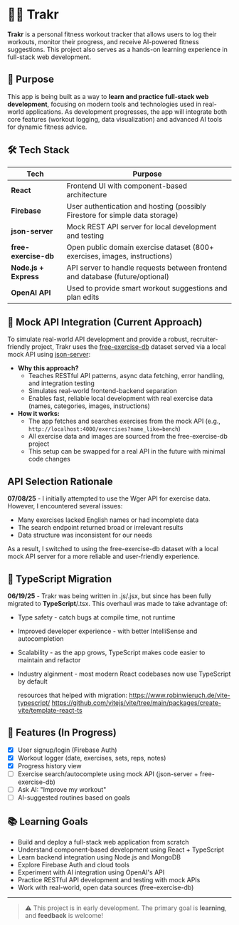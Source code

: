 # 🏋️‍♂️ Trakr

**Trakr** is a personal fitness workout tracker that allows users to log their workouts, monitor their progress, and receive AI-powered fitness suggestions. This project also serves as a hands-on learning experience in full-stack web development.

## 🎯 Purpose

This app is being built as a way to **learn and practice full-stack web development**, focusing on modern tools and technologies used in real-world applications. As development progresses, the app will integrate both core features (workout logging, data visualization) and advanced AI tools for dynamic fitness advice.

## 🛠️ Tech Stack

| Tech        | Purpose |
|-------------|---------|
| **React**   | Frontend UI with component-based architecture |
| **Firebase**| User authentication and hosting (possibly Firestore for simple data storage) |
| **json-server** | Mock REST API server for local development and testing |
| **free-exercise-db** | Open public domain exercise dataset (800+ exercises, images, instructions) |
| **Node.js + Express** | API server to handle requests between frontend and database (future/optional) |
| **OpenAI API** | Used to provide smart workout suggestions and plan edits |

## 🚀 Mock API Integration (Current Approach)

To simulate real-world API development and provide a robust, recruiter-friendly project, Trakr uses the [free-exercise-db](https://github.com/yuhonas/free-exercise-db) dataset served via a local mock API using [json-server](https://github.com/typicode/json-server):

- **Why this approach?**
  - Teaches RESTful API patterns, async data fetching, error handling, and integration testing
  - Simulates real-world frontend-backend separation
  - Enables fast, reliable local development with real exercise data (names, categories, images, instructions)
- **How it works:**
  - The app fetches and searches exercises from the mock API (e.g., `http://localhost:4000/exercises?name_like=bench`)
  - All exercise data and images are sourced from the free-exercise-db project
  - This setup can be swapped for a real API in the future with minimal code changes

## API Selection Rationale

**07/08/25** - I initially attempted to use the Wger API for exercise data. However, I encountered several issues:
- Many exercises lacked English names or had incomplete data
- The search endpoint returned broad or irrelevant results
- Data structure was inconsistent for our needs 

As a result, I switched to using the free-exercise-db dataset with a local mock API server for a more reliable and user-friendly experience.

## 🔁 TypeScript Migration

**06/19/25** - Trakr was being written in .js/.jsx, but since has been fully migrated to **TypeScript**/.tsx. This overhaul was made to take advantage of:

- Type safety - catch bugs at compile time, not runtime
- Improved developer experience - with better IntelliSense and autocompletion
- Scalability - as the app grows, TypeScript makes code easier to maintain and refactor
- Industry alginment - most modern React codebases now use TypeScript by default

    resources that helped with migration:
    https://www.robinwieruch.de/vite-typescript/
    https://github.com/vitejs/vite/tree/main/packages/create-vite/template-react-ts

## 🚧 Features (In Progress)

- [x] User signup/login (Firebase Auth)
- [x] Workout logger (date, exercises, sets, reps, notes)
- [x] Progress history view
- [ ] Exercise search/autocomplete using mock API (json-server + free-exercise-db)
- [ ] Ask AI: "Improve my workout"
- [ ] AI-suggested routines based on goals

## 📚 Learning Goals

- Build and deploy a full-stack web application from scratch
- Understand component-based development using React + TypeScript
- Learn backend integration using Node.js and MongoDB
- Explore Firebase Auth and cloud tools
- Experiment with AI integration using OpenAI's API
- Practice RESTful API development and testing with mock APIs
- Work with real-world, open data sources (free-exercise-db)

---

> ⚠️ This project is in early development. The primary goal is **learning**, and **feedback** is welcome!